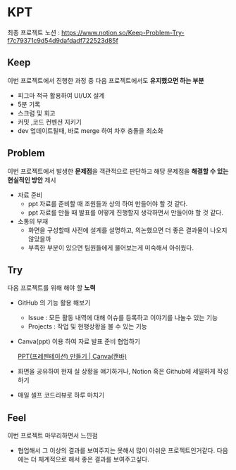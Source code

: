 # KPT

최종 프로젝트 노션 :
https://www.notion.so/Keep-Problem-Try-f7c79371c9d54d9dafdadf722523d85f

## Keep

이번 프로젝트에서 진행한 과정 중 다음 프로젝트에서도 **유지했으면 하는 부분**

- 피그마 적극 활용하여 UI/UX 설계
- 5분 기록
- 스크럼 및 회고
- 커밋 ,코드 컨벤션 지키기
- dev 업데이트될때, 바로 merge 하여 차후 충돌을 최소화

## Problem

이번 프로젝트에서 발생한 **문제점**을 객관적으로 판단하고 해당 문제점을 **해결할 수 있는 현실적인 방안** 제시

- 자료 준비
    - ppt 자료를 준비할 때 조원들과 상의 하여 만들어야 할 것 같다.
    - ppt 자료를 만들 때 발표를 어떻게 진행할지 생각하면서 만들어야 할 것 같다.
- 소통의 부재
    - 화면을 구성할때 사전에 설계를 설명하고, 의논했으면 더 좋은 결과물이 나오지 않았을까
    - 부족한 부분이 있으면 팀원들에게 물어보는게 미숙해서 아쉬웠다.

## Try

다음 프로젝트를 위해 해야 할 **노력**

- GitHub 의 기능 활용 해보기
    - Issue :  모든 활동 내역에 대해 이슈를 등록하고 이야기를 나눌수 있는 기능
    - Projects : 작업 및 현행상황을 볼 수 있는 기능
- Canva(ppt) 이용 하여 자료 발표 준비 협업하기
    
    [PPT(프레젠테이션) 만들기 | Canva(캔바)](https://www.canva.com/ko_kr/presentations/)
    
- 화면을 공유하여 현재 실 상황을 얘기하거나, Notion 혹은 Github에 세밀하게 작성하기
- 매일 셀프 코드리뷰로 하루 마치기

## Feel

이번 프로젝트 마무리하면서 느낀점

- 협업해서 그 이상의 결과를 보여주지는 못해서 많이 아쉬운 프로젝트인거같다. 다음에는 더 체계적으로 해서 좋은 결과를 보여주고싶다.